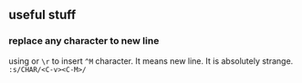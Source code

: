 ## useful stuff

### replace any character to new line
using <C-v><C-M> or `\r` to insert `^M` character. It means new line. 
It is absolutely strange.
`:s/CHAR/<C-v><C-M>/`
